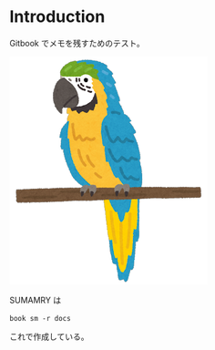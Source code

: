 # Introduction

Gitbook でメモを残すためのテスト。

![](img/2018-12-17-22-34-39.png)

SUMAMRY は

```
book sm -r docs
```

これで作成している。
